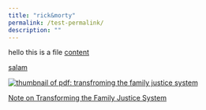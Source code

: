 ```yaml
---
title: "rick&morty"
permalink: /test-permalink/
description: ""
---
```


hello this is a file [content](/files/fdadfa.pdf)

<a href="/files/heheheheh.pdf">salam</a>

<div class="image">
  <a href="/files/transformingfamilyjustice2014.pdf"><img src="/images/1412071115142.jpg" alt="thumbnail of pdf: transfroming the family justice system" title="thumbnail of pdf: transfroming the family justice system"></a>
</div>

<a href="/files/transformingfamilyjustice2014.pdf">Note on Transforming the Family Justice System</a>
